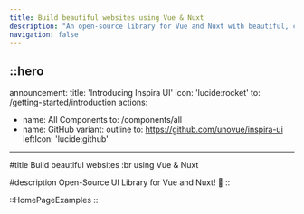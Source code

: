 ```yaml
---
title: Build beautiful websites using Vue & Nuxt
description: "An open-source library for Vue and Nuxt with beautiful, customizable components built using shadcn-vue, @vueuse/motion, and TailwindCSS. Explore and contribute today!."
navigation: false
---
```


## ::hero

announcement:
title: 'Introducing Inspira UI'
icon: 'lucide:rocket'
to: /getting-started/introduction
actions:

- name: All Components
  to: /components/all
- name: GitHub
  variant: outline
  to: https://github.com/unovue/inspira-ui
  leftIcon: 'lucide:github'

---

#title
Build beautiful websites :br using Vue & Nuxt

#description
Open-Source UI Library for Vue and Nuxt! 🚀
::

::HomePageExamples
::
